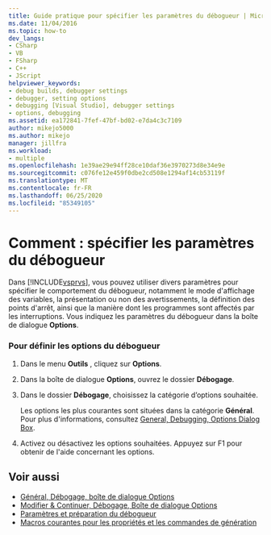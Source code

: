 ```yaml
---
title: Guide pratique pour spécifier les paramètres du débogueur | Microsoft Docs
ms.date: 11/04/2016
ms.topic: how-to
dev_langs:
- CSharp
- VB
- FSharp
- C++
- JScript
helpviewer_keywords:
- debug builds, debugger settings
- debugger, setting options
- debugging [Visual Studio], debugger settings
- options, debugging
ms.assetid: ea172841-7fef-47bf-bd02-e7da4c3c7109
author: mikejo5000
ms.author: mikejo
manager: jillfra
ms.workload:
- multiple
ms.openlocfilehash: 1e39ae29e94ff28ce10daf36e3970273d8e34e9e
ms.sourcegitcommit: c076fe12e459f0dbe2cd508e1294af14cb53119f
ms.translationtype: MT
ms.contentlocale: fr-FR
ms.lasthandoff: 06/25/2020
ms.locfileid: "85349105"
---
```

# <a name="how-to-specify-debugger-settings"></a>Comment : spécifier les paramètres du débogueur
Dans [!INCLUDE[vsprvs](../code-quality/includes/vsprvs_md.md)], vous pouvez utiliser divers paramètres pour spécifier le comportement du débogueur, notamment le mode d'affichage des variables, la présentation ou non des avertissements, la définition des points d'arrêt, ainsi que la manière dont les programmes sont affectés par les interruptions. Vous indiquez les paramètres du débogueur dans la boîte de dialogue **Options**.

### <a name="to-set-debugger-options"></a>Pour définir les options du débogueur

1. Dans le menu **Outils** , cliquez sur **Options**.

2. Dans la boîte de dialogue **Options**, ouvrez le dossier **Débogage**.

3. Dans le dossier **Débogage**, choisissez la catégorie d’options souhaitée.

     Les options les plus courantes sont situées dans la catégorie **Général**. Pour plus d'informations, consultez [General, Debugging, Options Dialog Box](../debugger/general-debugging-options-dialog-box.md).

4. Activez ou désactivez les options souhaitées. Appuyez sur F1 pour obtenir de l'aide concernant les options.

## <a name="see-also"></a>Voir aussi
- [Général, Débogage, boîte de dialogue Options](../debugger/general-debugging-options-dialog-box.md)
- [Modifier & Continuer, Débogage, Boîte de dialogue Options](https://msdn.microsoft.com/library/bcew296c.aspx)
- [Paramètres et préparation du débogueur](../debugger/debugger-settings-and-preparation.md)
- [Macros courantes pour les propriétés et les commandes de génération](/cpp/build/reference/common-macros-for-build-commands-and-properties)